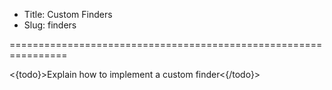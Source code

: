 * Title: Custom Finders
* Slug: finders

================================================================

<{todo}>Explain how to implement a custom finder<{/todo}>